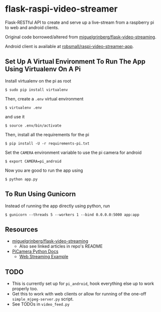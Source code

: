 flask-raspi-video-streamer
==========================

Flask-RESTful API to create and serve up a live-stream from a raspberry pi to web and android clients.

Original code borrowed/altered from [miguelgrinberg/flask-video-streaming](https://github.com/miguelgrinberg/flask-video-streaming).

Android client is available at [robsmall/raspi-video-streamer-app](https://github.com/robsmall/raspi-video-streamer-app).

Set Up A Virtual Environment To Run The App Using Virtualenv On A Pi
--------------------------------------------------------------------

Install virtualenv on the pi as root
```
$ sudo pip install virtualenv
```

Then, create a `.env` virtual environment
```
$ virtualenv .env
```
and use it
```
$ source .env/bin/activate
```

Then, install all the requirements for the pi
```
$ pip install -U -r requirements-pi.txt
```

Set the `CAMERA` environment variable to use the pi camera for android
```
$ export CAMERA=pi_android
```

Now you are good to run the app using
```
$ python app.py
```


To Run Using Gunicorn
---------------------
Instead of running the app directly using python, run
```
$ gunicorn --threads 5 --workers 1 --bind 0.0.0.0:5000 app:app
```


Resources
---------
- [miguelgrinberg/flask-video-streaming](https://github.com/miguelgrinberg/flask-video-streaming)
    - Also see linked articles in repo's README
- [PiCamera Python Docs](http://picamera.readthedocs.io/en/latest)
    - [Web Streaming Example](http://picamera.readthedocs.io/en/latest/recipes2.html#web-streaming)


TODO
----
- This is currently set up for `pi_android`, hook everything else up to work properly too.
- Get this to work with web clients or allow for running of the one-off `simple_mjpeg-server.py` script.
- See TODOs in `video_feed.py`